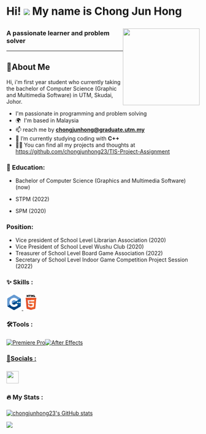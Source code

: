 # <p align="left">Hi! ![](https://user-images.githubusercontent.com/18350557/176309783-0785949b-9127-417c-8b55-ab5a4333674e.gif) My name is Chong Jun Hong </p><img align="right" img src="https://gifdb.com/images/high/hello-cute-cat-box-kns8e4qa95ne2tnv.gif" width="200" height="200"/>


## <h3 align="left">A passionate learner and problem solver</h3>
---------------------------------------------------------------------------------
## 📄About Me
Hi, i'm first year student who currently taking the bachelor of Computer Science (Graphic and Multimedia Software) in UTM, Skudai, Johor.

- I'm passionate in programming and problem solving
- 🌍  I'm based in Malaysia
- 📫 reach me by **chongjunhong@graduate.utm.my**
- 🌱 I’m currently studying coding with **C++**
- 👨‍💻 You can find all my projects and thoughts at https://github.com/chongjunhong23/TIS-Project-Assignment

### 📖 Education: 
- Bachelor of Computer Science (Graphics and Multimedia Software)  (now)</p>
- STPM   (2022)</p>
- SPM     (2020)</p>

###
### Position: 

- Vice president of School Level Librarian Association (2020)
- Vice President of School Level Wushu Club (2020)
- Treasurer of School Level Board Game Association (2022)
- Secretary of School Level Indoor Game Competition Project Session (2022)
  

###
  
###

 <h3 align="left">✨ Skills : </h3>

###

<p align="left"> <a href="https://www.w3schools.com/cpp/" target="_blank" rel="noreferrer"> <img src="https://raw.githubusercontent.com/devicons/devicon/master/icons/cplusplus/cplusplus-original.svg" alt="cplusplus" width="40" height="40"/> </a> <a href="https://www.w3.org/html/" target="_blank" rel="noreferrer"> <img src="https://raw.githubusercontent.com/devicons/devicon/master/icons/html5/html5-original-wordmark.svg" alt="html5" width="40" height="40"/> </a> </p>



### 🛠Tools :

###


<p align="left">
<a href="https://www.adobe.com/uk/products/premiere.html" target="_blank" rel="noreferrer"><img src="https://raw.githubusercontent.com/danielcranney/readme-generator/main/public/icons/skills/premierepro-colored.svg" width="36" height="36" alt="Premiere Pro" /></a><a href="https://www.adobe.com/uk/products/aftereffects.html" target="_blank" rel="noreferrer"><img src="https://raw.githubusercontent.com/danielcranney/readme-generator/main/public/icons/skills/aftereffects-colored.svg" width="36" height="36" alt="After Effects" /></a><a href="![vscode](https://github.com/chongjunhong23/chongjunhong23/assets/148421606/d32a1255-f988-44b0-ba39-e772ea0ee942)" width="36" height="36"</a>







### 💬Socials :

###
<p align="left"> <a href="https://www.github.com/chongjunhong23" target="_blank" rel="noreferrer"> <picture> <source media="(prefers-color-scheme: dark)" srcset="https://raw.githubusercontent.com/danielcranney/readme-generator/main/public/icons/socials/github-dark.svg" /> <source media="(prefers-color-scheme: light)" srcset="https://raw.githubusercontent.com/danielcranney/readme-generator/main/public/icons/socials/github.svg" /> <img src="https://raw.githubusercontent.com/danielcranney/readme-generator/main/public/icons/socials/github.svg" width="32" height="32" /> </picture> </a></p>



###

<h3 align="left">🔥   My Stats :</h3>

###

<a href="http://www.github.com/chongjunhong23"><img src="https://github-readme-stats.vercel.app/api?username=chongjunhong23&show_icons=true&hide=&count_private=true&title_color=0891b2&text_color=ffffff&icon_color=0891b2&bg_color=1c1917&hide_border=true&show_icons=true" alt="chongjunhong23's GitHub stats" /></a>

<a href="http://www.github.com/chongjunhong23"><img src="https://github-readme-streak-stats.herokuapp.com/?user=chongjunhong23&stroke=ffffff&background=1c1917&ring=0891b2&fire=0891b2&currStreakNum=ffffff&currStreakLabel=0891b2&sideNums=ffffff&sideLabels=ffffff&dates=ffffff&hide_border=true" /></a>



